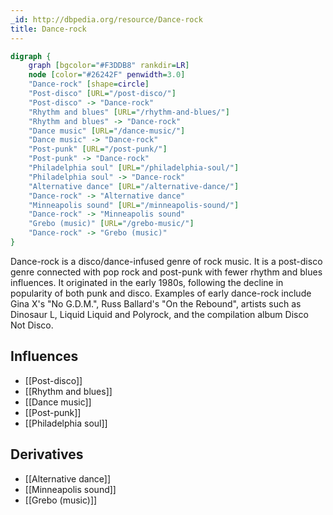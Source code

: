 ```yaml
---
_id: http://dbpedia.org/resource/Dance-rock
title: Dance-rock
---
```


```dot
digraph {
	graph [bgcolor="#F3DDB8" rankdir=LR]
	node [color="#26242F" penwidth=3.0]
	"Dance-rock" [shape=circle]
	"Post-disco" [URL="/post-disco/"]
	"Post-disco" -> "Dance-rock"
	"Rhythm and blues" [URL="/rhythm-and-blues/"]
	"Rhythm and blues" -> "Dance-rock"
	"Dance music" [URL="/dance-music/"]
	"Dance music" -> "Dance-rock"
	"Post-punk" [URL="/post-punk/"]
	"Post-punk" -> "Dance-rock"
	"Philadelphia soul" [URL="/philadelphia-soul/"]
	"Philadelphia soul" -> "Dance-rock"
	"Alternative dance" [URL="/alternative-dance/"]
	"Dance-rock" -> "Alternative dance"
	"Minneapolis sound" [URL="/minneapolis-sound/"]
	"Dance-rock" -> "Minneapolis sound"
	"Grebo (music)" [URL="/grebo-music/"]
	"Dance-rock" -> "Grebo (music)"
}
```

Dance-rock is a disco/dance-infused genre of rock music. It is a post-disco genre connected with pop rock and post-punk with fewer rhythm and blues influences. It originated in the early 1980s, following the decline in popularity of both punk and disco. Examples of early dance-rock include Gina X's "No G.D.M.", Russ Ballard's "On the Rebound", artists such as Dinosaur L, Liquid Liquid and Polyrock, and the compilation album Disco Not Disco.

## Influences

- [[Post-disco]]
- [[Rhythm and blues]]
- [[Dance music]]
- [[Post-punk]]
- [[Philadelphia soul]]

## Derivatives

- [[Alternative dance]]
- [[Minneapolis sound]]
- [[Grebo (music)]]
